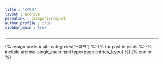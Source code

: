 ```yaml
---
title : "스파크"
layout : archive
permalink : categories/spark
author_profile : true
sidebar_main : true
---
```

<!-- 공백이 포함되어 있는 카테고리 이름의 경우 site.categories['a b c'] 이런식으로! -->

***

{% assign posts = site.categories['스파크'] %} <!-- site.categories.example -->
{% for post in posts %} {% include archive-single_main.html type=page.entries_layout %} {% endfor %}
